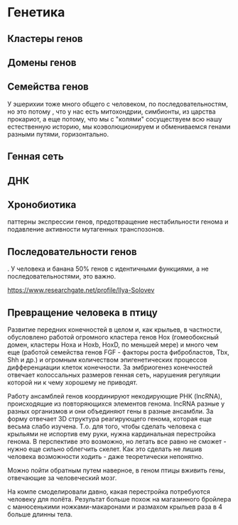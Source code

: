 # Генетика

## Кластеры генов

## Домены генов

## Семейства генов

У эшерихии тоже много общего с человеком, по последовательностям, но это потому , что у нас есть митохондрии, симбионты, из царства прокариот, а еще потому, что мы с "колями" сосуществуем всю нашу естественную историю, мы коэволюционируем и обмениваемся генами разными путями, горизонтально.

## Генная сеть

## ДНК

## Хронобиотика



паттерны экспрессии генов, предотвращение нестабильности генома и подавление активности мутагенных транспозонов.


## Последовательности генов
. У человека и банана 50% генов с идентичными функциями, а не последовательностями, это важно. 


https://www.researchgate.net/profile/Ilya-Solovev


## Превращение человека в птицу

Развитие передних конечностей в целом и, как крыльев, в частности, обусловлено работой огромного кластера генов Hox (гомеобоксный домен, кластеры Hoxa и Hoxb, HoxD, по меньшей мере) и много чем еще (работой семейства генов FGF - факторы роста фибробластов, Tbx, Shh и др.) и огромным количеством эпигенетических процессов дифференциации клеток конечности. За эмбриогенез конечностей отвечает колоссальных размеров генная сеть, нарушения регуляции которой ни к чему хорошему не приводят.

Работу ансамблей генов координируют некодирующие РНК (lncRNA), происходящие из повторяющихся элементов генома. lncRNA разные у разных организмов и они объединяют гены в разные ансамбли. За форму отвечает 3D структура реагирующего генома, которая еще весьма слабо изучена. Т.о. для того, чтобы сделать человека с крыльями не испортив ему руки, нужна кардинальная перестройка генома. В перспективе это возможно, но летать все равно не сможет - нужно еще сильно облегчить скелет. Как это сделать не лишив человека возможности ходить - даже теоретически непонятно.

Можно пойти обратным путем наверное, в геном птицы вживить гены, отвечающие за человеческий мозг.

На компе смоделировали давно, какая перестройка потребуются человеку для полёта. Результат больше похож на магазинного бройлера с манюсенькими ножками-макаронами и размахом крыльев раза в 4 больше длинны тела.
